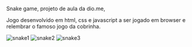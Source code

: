 Snake game, projeto de aula da  dio.me,

Jogo desenvolvido em html, css e javascript a ser jogado em browser e relembrar o famoso jogo da cobrinha.

![snake1](https://user-images.githubusercontent.com/86391617/153899259-87639d1d-657a-4403-9a6f-b7d610dbece4.png)
![snake2](https://user-images.githubusercontent.com/86391617/153899263-99363579-f0a2-465a-b0f6-eb09b0bd8f8b.png)
![snake3](https://user-images.githubusercontent.com/86391617/153899264-ddf90231-5bea-4bb6-b8cf-6af01a53afef.png)
